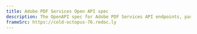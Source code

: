 ```yaml
---
title: Adobe PDF Services Open API spec
description: The OpenAPI spec for Adobe PDF Services API endpoints, parameters, and responses.
frameSrc: https://cold-octopus-76.redoc.ly
---
```

